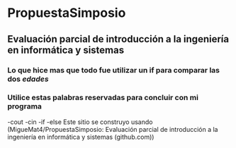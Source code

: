 # PropuestaSimposio
## Evaluación parcial de introducción a la ingeniería en informática y sistemas
### Lo que hice mas que todo fue utilizar un **if** para comparar las dos *edades* 
### Utilice estas palabras reservadas para concluir con mi programa
-cout
-cin
-if
-else
Este sitio se construyo usando (MigueMat4/PropuestaSimposio: Evaluación parcial de introducción a la ingeniería en informática y sistemas (github.com))